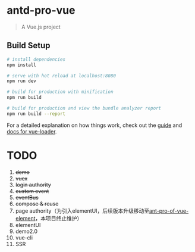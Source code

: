 # antd-pro-vue

> A Vue.js project

## Build Setup

``` bash
# install dependencies
npm install

# serve with hot reload at localhost:8080
npm run dev

# build for production with minification
npm run build

# build for production and view the bundle analyzer report
npm run build --report
```

For a detailed explanation on how things work, check out the [guide](http://vuejs-templates.github.io/webpack/) and [docs for vue-loader](http://vuejs.github.io/vue-loader).

# TODO
1. ~~demo~~
2. ~~vuex~~
3. ~~login authority~~
4. ~~custom event~~
5. ~~eventBus~~
6. ~~compose & reuse~~
6. page authority（为引入elementUI，后续版本升级移动至[ant-pro-of-vue-element](https://github.com/huyoo/ant-pro-of-vue-element)，本项目终止维护）
7. elementUI
8. demo2.0
9. vue-cli
10. SSR

